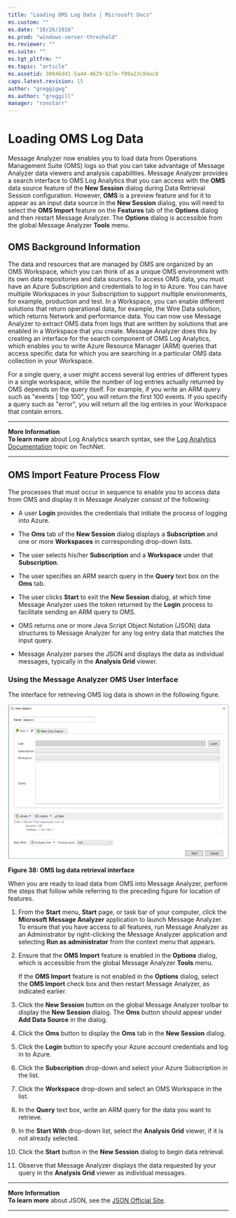 ```yaml
---
title: "Loading OMS Log Data | Microsoft Docs"
ms.custom: ""
ms.date: "10/26/2016"
ms.prod: "windows-server-threshold"
ms.reviewer: ""
ms.suite: ""
ms.tgt_pltfrm: ""
ms.topic: "article"
ms.assetid: 30046d41-5a44-4629-b27e-f09a23c84ec8
caps.latest.revision: 15
author: "greggigwg"
ms.author: "greggill"
manager: "ronstarr"
---
```


# Loading OMS Log Data

Message Analyzer now enables you to load data from Operations Management Suite (OMS) logs so that you can take advantage of Message Analyzer data viewers and analysis capabilities. Message Analyzer provides a search  interface to OMS  Log Analytics that you can access with the **OMS** data source feature of the **New Session** dialog during Data Retrieval Session configuration. However, **OMS** is a preview feature and for it to appear as an input data source in the **New Session** dialog, you will need to select the **OMS Import** feature on the **Features** tab of the **Options** dialog and then restart Message Analyzer. The **Options** dialog is accessible from the global Message Analyzer **Tools** menu.  
  
## OMS Background Information  

 The data and resources that are managed by OMS are organized by an OMS Workspace, which you can think of as  a unique OMS environment with its own data repositories and data sources. To access OMS data, you must have an Azure Subscription and credentials to log in to Azure.  You can have multiple Workspaces in your Subscription to support multiple environments, for example, production and test. In a Workspace, you can enable different solutions that return operational data, for example, the Wire Data solution, which returns Network and performance data. You can now use Message Analyzer to extract OMS data from logs that are written by solutions that are enabled in a Workspace that you create. Message Analyzer does this by creating an interface for the search component of OMS Log Analytics, which enables you to write Azure Resource Manager (ARM) queries that access specific data for which you are searching in a particular OMS data collection in your Workspace.  
  
 For a single query, a user might access several log entries of different types in a single workspace, while the number of log entries actually returned by OMS depends on the query itself. For example, if you write an ARM query such as "events &#124; top 100", you will return the first 100 events. If you specify a query such as "error", you will return all the log entries in your Workspace that contain errors.  
  
---  
  
 **More Information**   
 **To learn more** about Log Analytics search syntax, see the [Log Analytics Documentation](https://technet.microsoft.com/en-us/library/mt484087.aspx) topic on  TechNet.  

---  
  
## OMS Import Feature Process Flow  

 The processes that must occur in sequence to enable you to access data from OMS and display it in Message Analyzer consist of the following:  
  
-   A user **Login** provides the credentials that initiate the process of logging into Azure.  
  
-   The **Oms** tab of the **New Session** dialog displays a  **Subscription** and one or more **Workspaces** in corresponding drop-down lists.  
  
-   The user selects his/her **Subscription** and a **Workspace** under that **Subscription**.  
  
-   The user specifies an ARM search query in the **Query** text box on the **Oms** tab.  
  
-   The user clicks **Start** to exit the **New Session** dialog, at which time Message Analyzer uses the token returned by the **Login** process to facilitate sending an ARM query to OMS.  
  
-   OMS returns  one or more Java Script Object Notation (JSON) data structures to Message Analyzer for any log entry data that matches the input query.  
  
-   Message Analyzer parses the JSON and displays the data as individual messages, typically in the **Analysis Grid** viewer.  
  
### Using the Message Analyzer OMS User Interface  

 The interface for retrieving OMS log data is shown in the following figure.  
  
 ![OMS log data retrieval interface](media/fig38-oms-log-data-retrieval-interface.png "Fig38-OMS log data retrieval interface")  
  
 **Figure 38: OMS log data retrieval interface**  
  
 When you are ready to load data from OMS into Message Analyzer, perform the steps that follow while referring to the preceding figure for location of features.  
  
1.  From the **Start** menu, **Start** page, or task bar of your computer, click the **Microsoft Message Analyzer** application to launch Message Analyzer. To ensure that you have access to all features, run Message Analyzer as an Administrator by right-clicking the Message Analyzer application and selecting **Run as administrator** from the context menu that appears.  
  
2.  Ensure that the **OMS Import** feature is enabled in the **Options** dialog, which is accessible from the global Message Analyzer **Tools** menu.  
  
     If the **OMS Import** feature is not enabled in the **Options** dialog, select the **OMS Import** check box and then restart Message Analyzer, as indicated earlier.  
  
3.  Click the **New Session** button on the global Message Analyzer toolbar to display the **New Session** dialog. The **Oms** button should appear under **Add Data Source** in the dialog.  
  
4.  Click the **Oms** button to display the **Oms** tab in the **New Session** dialog.  
  
5.  Click the **Login** button to specify your Azure account credentials and log in to Azure.  
  
6.  Click the **Subscription** drop-down and select your Azure Subscription in the list.  
  
7.  Click the **Workspace** drop-down and select an OMS Workspace in the list.  
  
8.  In the **Query** text box, write an ARM query for the data you want to retrieve.  
  
9. In the **Start With** drop-down list, select the **Analysis Grid** viewer, if it is not already selected.  
  
10. Click the **Start** button in the **New Session** dialog to begin data retrieval.  
  
11. Observe that Message Analyzer displays the data requested by your query in the **Analysis Grid** viewer as individual messages.  
  
---  
  
 **More Information**   
 **To learn more** about JSON, see the [JSON Official Site](http://json.org/).  
 
---